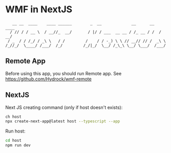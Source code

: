 # WMF in NextJS

```ascii
   __ __  ____    ____ ______        _  __             __      __   ____
  / // / / __ \  / __//_  __/       / |/ / ___  __ __ / /_ __ / /  / __/
 / _  / / /_/ / _\ \   / /         /    / / -_) \ \ // __// // /  _\ \  
/_//_/  \____/ /___/  /_/         /_/|_/  \__/ /_\_\ \__/ \___/  /___/  
```
                                                                        

## Remote App

Before using this app, you should run Remote app. See <https://github.com/Hydrock/wmf-remote>

## NextJS

Next JS creating command (only if host doesn't exists):

```sh
ch host
npx create-next-app@latest host --typescript --app
```

Run host:

```sh
cd host
npm run dev
```
